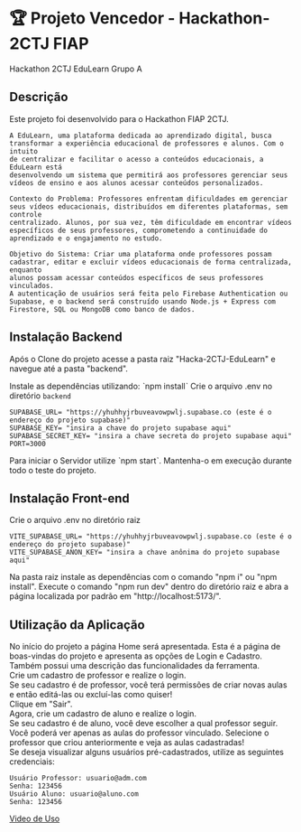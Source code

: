 # :trophy: Projeto Vencedor - Hackathon-2CTJ FIAP
Hackathon 2CTJ EduLearn Grupo A

## Descrição

Este projeto foi desenvolvido para o Hackathon FIAP 2CTJ. 

```
A EduLearn, uma plataforma dedicada ao aprendizado digital, busca
transformar a experiência educacional de professores e alunos. Com o intuito
de centralizar e facilitar o acesso a conteúdos educacionais, a EduLearn está
desenvolvendo um sistema que permitirá aos professores gerenciar seus
vídeos de ensino e aos alunos acessar conteúdos personalizados.

Contexto do Problema: Professores enfrentam dificuldades em gerenciar
seus vídeos educacionais, distribuídos em diferentes plataformas, sem controle
centralizado. Alunos, por sua vez, têm dificuldade em encontrar vídeos
específicos de seus professores, comprometendo a continuidade do
aprendizado e o engajamento no estudo.

Objetivo do Sistema: Criar uma plataforma onde professores possam
cadastrar, editar e excluir vídeos educacionais de forma centralizada, enquanto
alunos possam acessar conteúdos específicos de seus professores vinculados.
A autenticação de usuários será feita pelo Firebase Authentication ou
Supabase, e o backend será construído usando Node.js + Express com
Firestore, SQL ou MongoDB como banco de dados.
```

## Instalação Backend

Após o Clone do projeto acesse a pasta raiz "Hacka-2CTJ-EduLearn" e navegue até a pasta "backend".

Instale as dependências utilizando: ˋnpm installˋ
Crie o arquivo .env no diretório `backend`

```
SUPABASE_URL= "https://yhuhhyjrbuveavowpwlj.supabase.co (este é o endereço do projeto supabase)"
SUPABASE_KEY= "insira a chave do projeto supabase aqui"
SUPABASE_SECRET_KEY= "insira a chave secreta do projeto supabase aqui"
PORT=3000
```

Para iniciar o Servidor utilize ˋnpm startˋ. Mantenha-o em execução durante todo o teste do projeto.

## Instalação Front-end

Crie o arquivo .env no diretório raiz

```
VITE_SUPABASE_URL= "https://yhuhhyjrbuveavowpwlj.supabase.co (este é o endereço do projeto supabase)"
VITE_SUPABASE_ANON_KEY= "insira a chave anônima do projeto supabase aqui"
```
Na pasta raiz instale as dependências com o comando "npm i" ou "npm install". Execute o comando "npm run dev" dentro do diretório raiz e abra a página localizada por padrão em "http://localhost:5173/".

## Utilização da Aplicação

No início do projeto a página Home será apresentada. Esta é a página de boas-vindas do projeto e apresenta as opções de Login e Cadastro. Também possui uma descrição das funcionalidades da ferramenta. <br>
Crie um cadastro de professor e realize o login.<br>
Se seu cadastro é de professor, você terá permissões de criar novas aulas e então editá-las ou excluí-las como quiser!<br>
Clique em "Sair".<br>
Agora, crie um cadastro de aluno e realize o login.<br>
Se seu cadastro é de aluno, você deve escolher a qual professor seguir. Você poderá ver apenas as aulas do professor vinculado. Selecione o professor que criou anteriormente e veja as aulas cadastradas!<br>
Se deseja visualizar alguns usuários pré-cadastrados, utilize as seguintes credenciais:<br>

```
Usuário Professor: usuario@adm.com
Senha: 123456
Usuário Aluno: usuario@aluno.com
Senha: 123456
```

<a>[Video de Uso](https://www.youtube.com/watch?v=ytlgLnzrtJI)</a>
